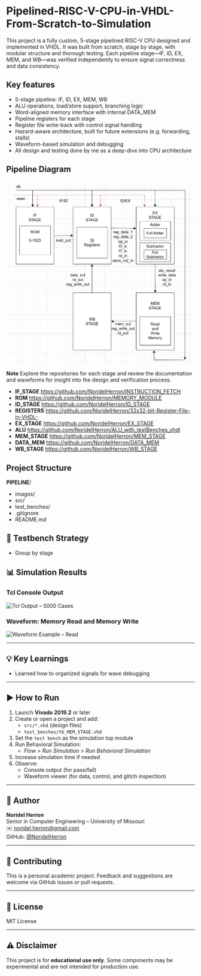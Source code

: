 # Pipelined-RISC-V-CPU-in-VHDL-From-Scratch-to-Simulation
This project is a fully custom, 5-stage pipelined RISC-V CPU designed and implemented in VHDL. It was built from scratch, stage by stage, with modular structure and thorough testing. Each pipeline stage—IF, ID, EX, MEM, and WB—was verified independently to ensure signal correctness and data consistency.

## Key features

- 5-stage pipeline: IF, ID, EX, MEM, WB
- ALU operations, load/store support, branching logic
- Word-aligned memory interface with internal DATA_MEM
- Pipeline registers for each stage 
- Register file write-back with control signal handling
- Hazard-aware architecture, built for future extensions (e.g. forwarding, stalls)
- Waveform-based simulation and debugging
- All design and testing done by me as a deep-dive into CPU architecture

## Pipeline Diagram
![Pipeline Diagram with no complexity no branching and jumping yet](images/Pipeline_diagram.png)  


**Note** Explore the repositories for each stage and review the documentation and waveforms for insight into the design and verification process.
- **IF_STAGE** https://github.com/NoridelHerron/INSTRUCTION_FETCH
- **ROM** https://github.com/NoridelHerron/MEMORY_MODULE
- **ID_STAGE** https://github.com/NoridelHerron/ID_STAGE
- **REGISTERS** https://github.com/NoridelHerron/32x32-bit-Register-File-in-VHDL-
- **EX_STAGE** https://github.com/NoridelHerron/EX_STAGE
- **ALU** https://github.com/NoridelHerron/ALU_with_testBenches_vhdl
- **MEM_STAGE** https://github.com/NoridelHerron/MEM_STAGE
- **DATA_MEM** https://github.com/NoridelHerron/DATA_MEM
- **WB_STAGE** https://github.com/NoridelHerron/WB_STAGE

## Project Structure
**PIPELINE**/
- images/
- src/
- test_benches/
- .gitignore
- README.md

## 🧪 Testbench Strategy
- Group by stage

## 📊 Simulation Results

### Tcl Console Output
![Tcl Output – 5000 Cases](images/tcl.png)  

### Waveform: Memory Read and Memory Write
![Waveform Example – Read](images/wave.png) 

---
## 💡 Key Learnings
- Learned how to organized signals for wave debugging
---

## ▶️ How to Run

1. Launch **Vivado 2019.2** or later
2. Create or open a project and add:
    - `src/*.vhd` (design files)
    - `test_benches/tb_MEM_STAGE.vhd`
3. Set the `test bench` as the simulation top module
4. Run Behavioral Simulation:
    - *Flow > Run Simulation > Run Behavioral Simulation*
5. Increase simulation time if needed
6. Observe:
    - Console output (for pass/fail)
    - Waveform viewer (for data, control, and glitch inspection)
---

## 👤 Author
**Noridel Herron**  
Senior in Computer Engineering – University of Missouri  
✉️ noridel.herron@gmail.com  
GitHub: [@NoridelHerron](https://github.com/NoridelHerron)

---

## 🤝 Contributing
This is a personal academic project. Feedback and suggestions are welcome via GitHub issues or pull requests.

---

## 📜 License
MIT License

---

## ⚠️ Disclaimer
This project is for **educational use only**. Some components may be experimental and are not intended for production use.
